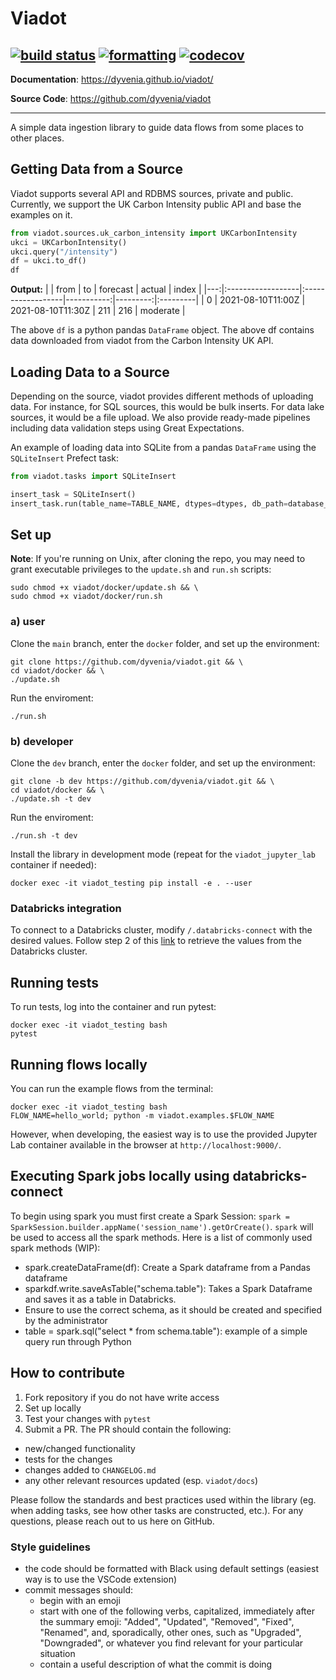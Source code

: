 # Viadot
[![build status](https://github.com/dyvenia/viadot/actions/workflows/build.yml/badge.svg)](https://github.com/dyvenia/viadot/actions/workflows/build.yml)
[![formatting](https://img.shields.io/badge/code%20style-black-000000.svg)](https://github.com/psf/black)
[![codecov](https://codecov.io/gh/Trymzet/dyvenia/branch/main/graph/badge.svg?token=k40ALkXbNq)](https://codecov.io/gh/Trymzet/dyvenia)
---

**Documentation**: <a href="https://dyvenia.github.io/viadot/" target="_blank">https://dyvenia.github.io/viadot/</a>

**Source Code**: <a href="https://github.com/dyvenia/viadot" target="_blank">https://github.com/dyvenia/viadot</a>

---

A simple data ingestion library to guide data flows from some places to other places.

## Getting Data from a Source

Viadot supports several API and RDBMS sources, private and public. Currently, we support the UK Carbon Intensity public API and base the examples on it.

```python
from viadot.sources.uk_carbon_intensity import UKCarbonIntensity
ukci = UKCarbonIntensity()
ukci.query("/intensity")
df = ukci.to_df()
df
```

**Output:**
|    | from              | to                |   forecast |   actual | index    |
|---:|:------------------|:------------------|-----------:|---------:|:---------|
|  0 | 2021-08-10T11:00Z | 2021-08-10T11:30Z |        211 |      216 | moderate |

The above `df` is a python pandas `DataFrame` object. The above df contains data downloaded from viadot from the Carbon Intensity UK API.

## Loading Data to a Source
Depending on the source, viadot provides different methods of uploading data. For instance, for SQL sources, this would be bulk inserts. For data lake sources, it would be a file upload. We also provide ready-made pipelines including data validation steps using Great Expectations.

An example of loading data into SQLite from a pandas `DataFrame` using the `SQLiteInsert` Prefect task:

```python
from viadot.tasks import SQLiteInsert

insert_task = SQLiteInsert()
insert_task.run(table_name=TABLE_NAME, dtypes=dtypes, db_path=database_path, df=df, if_exists="replace")
```

## Set up

__Note__: If you're running on Unix, after cloning the repo, you may need to grant executable privileges to the `update.sh` and `run.sh` scripts: 
```
sudo chmod +x viadot/docker/update.sh && \
sudo chmod +x viadot/docker/run.sh
```

### a) user
Clone the `main` branch, enter the `docker` folder, and set up the environment:
```
git clone https://github.com/dyvenia/viadot.git && \
cd viadot/docker && \
./update.sh
```

Run the enviroment:
```
./run.sh
```

### b) developer
Clone the `dev` branch, enter the `docker` folder, and set up the environment:
```
git clone -b dev https://github.com/dyvenia/viadot.git && \
cd viadot/docker && \
./update.sh -t dev
```

Run the enviroment:
```
./run.sh -t dev
```

Install the library in development mode (repeat for the `viadot_jupyter_lab` container if needed):
```
docker exec -it viadot_testing pip install -e . --user
```

### Databricks integration
To connect to a Databricks cluster, modify `/.databricks-connect` with the desired values. Follow step 2 of this [link](https://docs.microsoft.com/en-us/azure/databricks/dev-tools/databricks-connect) to retrieve the values from the Databricks cluster.

## Running tests

To run tests, log into the container and run pytest:
```
docker exec -it viadot_testing bash
pytest
```

## Running flows locally

You can run the example flows from the terminal:
```
docker exec -it viadot_testing bash
FLOW_NAME=hello_world; python -m viadot.examples.$FLOW_NAME
```

However, when developing, the easiest way is to use the provided Jupyter Lab container available in the browser at `http://localhost:9000/`.

## Executing Spark jobs locally using databricks-connect
To begin using spark you must first create a Spark Session: `spark = SparkSession.builder.appName('session_name').getOrCreate()`. `spark` will be used to access all the spark methods. Here is a list of commonly used spark methods (WIP):
* spark.createDataFrame(df): Create a Spark dataframe from a Pandas dataframe
* sparkdf.write.saveAsTable("schema.table"): Takes a Spark Dataframe and saves it as a table in Databricks.
* Ensure to use the correct schema, as it should be created and specified by the administrator
* table = spark.sql("select * from schema.table"): example of a simple query run through Python


## How to contribute

1. Fork repository if you do not have write access
2. Set up locally
3. Test your changes with `pytest`
4. Submit a PR. The PR should contain the following:
- new/changed functionality
- tests for the changes
- changes added to `CHANGELOG.md`
- any other relevant resources updated (esp. `viadot/docs`)

Please follow the standards and best practices used within the library (eg. when adding tasks, see how other tasks are constructed, etc.). For any questions, please reach out to us here on GitHub.


### Style guidelines
- the code should be formatted with Black using default settings (easiest way is to use the VSCode extension)
- commit messages should:
    - begin with an emoji
    - start with one of the following verbs, capitalized, immediately after the summary emoji: "Added", "Updated", "Removed", "Fixed", "Renamed", and, sporadically, other ones, such as "Upgraded", "Downgraded", or whatever you find relevant for your particular situation
    - contain a useful description of what the commit is doing